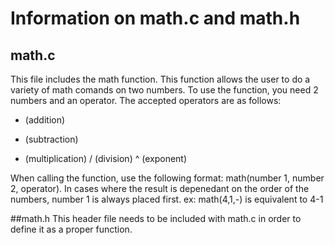 # Information on math.c and math.h

## math.c
This file includes the math function. This function allows the user to do a variety of math comands on two numbers.
To use the function, you need 2 numbers and an operator. The accepted operators are as follows:

+ (addition)
- (subtraction)
* (multiplication)
/ (division)
^ (exponent)

When calling the function, use the following format: math(number 1, number 2, operator).
In cases where the result is depenedant on the order of the numbers, number 1 is always placed first.
ex: math(4,1,-) is equivalent to 4-1

##math.h
This header file needs to be included with math.c in order to define it as a proper function.